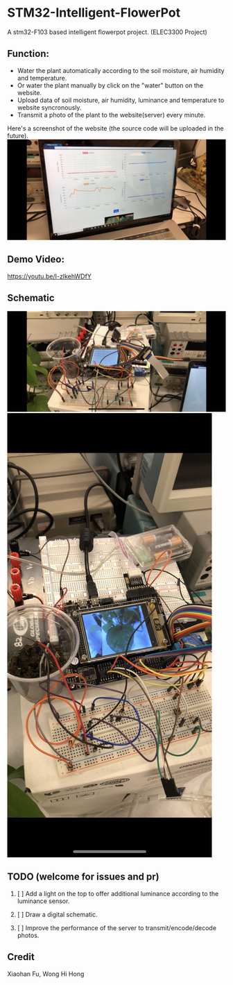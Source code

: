 # STM32-Intelligent-FlowerPot
A stm32-F103 based intelligent flowerpot project. (ELEC3300 Project)

## Function:

* Water the plant automatically according to the soil moisture, air humidity and temperature.
* Or water the plant manually by click on the "water" button on the website.
* Upload data of soil moisture, air humidity, luminance and temperature to website syncronously.
* Transmit a photo of the plant to the website(server) every minute.

Here's a screenshot of the website (the source code will be uploaded in the future).
![website](./photo2.jpeg)

## Demo Video:

https://youtu.be/I-zIkehWDfY

## Schematic

![schematic1](./photo3.jpg)
![schematic2](./photo1.jpeg)

## TODO (welcome for issues and pr)

1. [ ] Add a light on the top to offer additional luminance according to the luminance sensor.

2. [ ] Draw a digital schematic.

3. [ ] Improve the performance of the server to transmit/encode/decode photos.

## Credit

Xiaohan Fu, Wong Hi Hong

